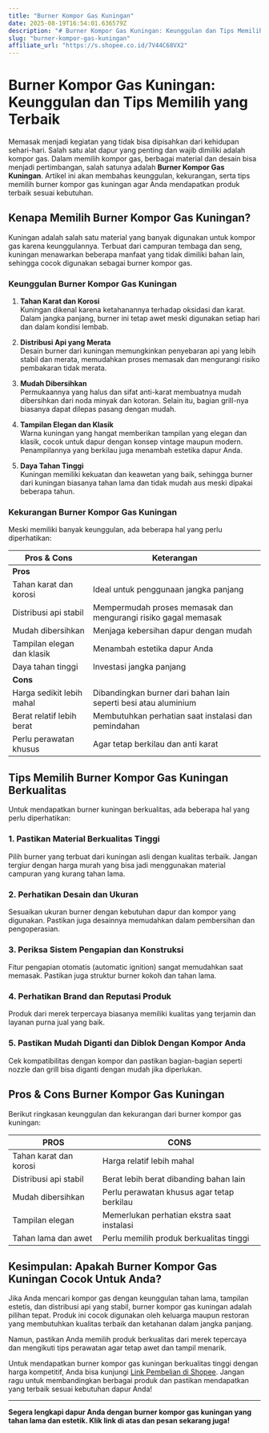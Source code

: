 ```yaml
---
title: "Burner Kompor Gas Kuningan"
date: 2025-08-19T16:54:01.636579Z
description: "# Burner Kompor Gas Kuningan: Keunggulan dan Tips Memilih yang Terbaik..."
slug: "burner-kompor-gas-kuningan"
affiliate_url: "https://s.shopee.co.id/7V44C68VX2"
---
```

# Burner Kompor Gas Kuningan: Keunggulan dan Tips Memilih yang Terbaik

Memasak menjadi kegiatan yang tidak bisa dipisahkan dari kehidupan sehari-hari. Salah satu alat dapur yang penting dan wajib dimiliki adalah kompor gas. Dalam memilih kompor gas, berbagai material dan desain bisa menjadi pertimbangan, salah satunya adalah **Burner Kompor Gas Kuningan**. Artikel ini akan membahas keunggulan, kekurangan, serta tips memilih burner kompor gas kuningan agar Anda mendapatkan produk terbaik sesuai kebutuhan.

## Kenapa Memilih Burner Kompor Gas Kuningan?

Kuningan adalah salah satu material yang banyak digunakan untuk kompor gas karena keunggulannya. Terbuat dari campuran tembaga dan seng, kuningan menawarkan beberapa manfaat yang tidak dimiliki bahan lain, sehingga cocok digunakan sebagai burner kompor gas.

### Keunggulan Burner Kompor Gas Kuningan

1. **Tahan Karat dan Korosi**  
Kuningan dikenal karena ketahanannya terhadap oksidasi dan karat. Dalam jangka panjang, burner ini tetap awet meski digunakan setiap hari dan dalam kondisi lembab.

2. **Distribusi Api yang Merata**  
Desain burner dari kuningan memungkinkan penyebaran api yang lebih stabil dan merata, memudahkan proses memasak dan mengurangi risiko pembakaran tidak merata.

3. **Mudah Dibersihkan**  
Permukaannya yang halus dan sifat anti-karat membuatnya mudah dibersihkan dari noda minyak dan kotoran. Selain itu, bagian grill-nya biasanya dapat dilepas pasang dengan mudah.

4. **Tampilan Elegan dan Klasik**  
Warna kuningan yang hangat memberikan tampilan yang elegan dan klasik, cocok untuk dapur dengan konsep vintage maupun modern. Penampilannya yang berkilau juga menambah estetika dapur Anda.

5. **Daya Tahan Tinggi**  
Kuningan memiliki kekuatan dan keawetan yang baik, sehingga burner dari kuningan biasanya tahan lama dan tidak mudah aus meski dipakai beberapa tahun.

### Kekurangan Burner Kompor Gas Kuningan

Meski memiliki banyak keunggulan, ada beberapa hal yang perlu diperhatikan:

| **Pros & Cons** | **Keterangan** |
|----------------|----------------|
| **Pros**      |                 |
| Tahan karat dan korosi | Ideal untuk penggunaan jangka panjang |
| Distribusi api stabil | Mempermudah proses memasak dan mengurangi risiko gagal memasak |
| Mudah dibersihkan | Menjaga kebersihan dapur dengan mudah |
| Tampilan elegan dan klasik | Menambah estetika dapur Anda |
| Daya tahan tinggi | Investasi jangka panjang |
| **Cons**      |                 |
| Harga sedikit lebih mahal | Dibandingkan burner dari bahan lain seperti besi atau aluminium |
| Berat relatif lebih berat | Membutuhkan perhatian saat instalasi dan pemindahan |
| Perlu perawatan khusus | Agar tetap berkilau dan anti karat |

## Tips Memilih Burner Kompor Gas Kuningan Berkualitas

Untuk mendapatkan burner kuningan berkualitas, ada beberapa hal yang perlu diperhatikan:

### 1. Pastikan Material Berkualitas Tinggi  
Pilih burner yang terbuat dari kuningan asli dengan kualitas terbaik. Jangan tergiur dengan harga murah yang bisa jadi menggunakan material campuran yang kurang tahan lama.

### 2. Perhatikan Desain dan Ukuran  
Sesuaikan ukuran burner dengan kebutuhan dapur dan kompor yang digunakan. Pastikan juga desainnya memudahkan dalam pembersihan dan pengoperasian.

### 3. Periksa Sistem Pengapian dan Konstruksi  
Fitur pengapian otomatis (automatic ignition) sangat memudahkan saat memasak. Pastikan juga struktur burner kokoh dan tahan lama.

### 4. Perhatikan Brand dan Reputasi Produk  
Produk dari merek terpercaya biasanya memiliki kualitas yang terjamin dan layanan purna jual yang baik.

### 5. Pastikan Mudah Diganti dan Diblok Dengan Kompor Anda  
Cek kompatibilitas dengan kompor dan pastikan bagian-bagian seperti nozzle dan grill bisa diganti dengan mudah jika diperlukan.

## Pros & Cons Burner Kompor Gas Kuningan

Berikut ringkasan keunggulan dan kekurangan dari burner kompor gas kuningan:

| **PROS** | **CONS** |
|---------------------------|------------------------------|
| Tahan karat dan korosi | Harga relatif lebih mahal |
| Distribusi api stabil | Berat lebih berat dibanding bahan lain |
| Mudah dibersihkan | Perlu perawatan khusus agar tetap berkilau |
| Tampilan elegan | Memerlukan perhatian ekstra saat instalasi |
| Tahan lama dan awet | Perlu memilih produk berkualitas tinggi |

## Kesimpulan: Apakah Burner Kompor Gas Kuningan Cocok Untuk Anda?

Jika Anda mencari kompor gas dengan keunggulan tahan lama, tampilan estetis, dan distribusi api yang stabil, burner kompor gas kuningan adalah pilihan tepat. Produk ini cocok digunakan oleh keluarga maupun restoran yang membutuhkan kualitas terbaik dan ketahanan dalam jangka panjang.

Namun, pastikan Anda memilih produk berkualitas dari merek tepercaya dan mengikuti tips perawatan agar tetap awet dan tampil menarik.

Untuk mendapatkan burner kompor gas kuningan berkualitas tinggi dengan harga kompetitif, Anda bisa kunjungi [Link Pembelian di Shopee](https://s.shopee.co.id/7V44C68VX2). Jangan ragu untuk membandingkan berbagai produk dan pastikan mendapatkan yang terbaik sesuai kebutuhan dapur Anda!

---

**Segera lengkapi dapur Anda dengan burner kompor gas kuningan yang tahan lama dan estetik. Klik link di atas dan pesan sekarang juga!**